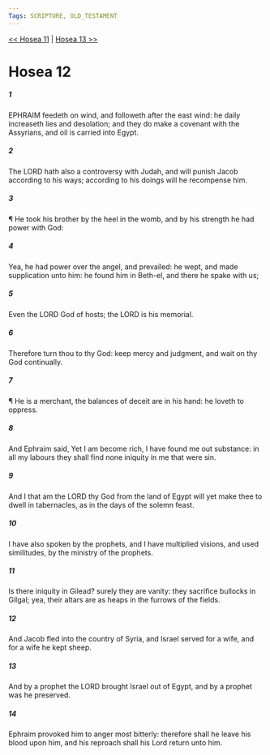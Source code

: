 ```yaml
---
Tags: SCRIPTURE, OLD_TESTAMENT
---
```


[<< Hosea 11](OLD_TESTAMENT/28_Hosea/Hosea_11.md) | [Hosea 13 >>](OLD_TESTAMENT/28_Hosea/Hosea_13.md)

# Hosea 12

##### 1
 EPHRAIM feedeth on wind, and followeth after the east wind: he daily increaseth lies and desolation; and they do make a covenant with the Assyrians, and oil is carried into Egypt.
##### 2
 The LORD hath also a controversy with Judah, and will punish Jacob according to his ways; according to his doings will he recompense him.
##### 3
 ¶ He took his brother by the heel in the womb, and by his strength he had power with God:
##### 4
 Yea, he had power over the angel, and prevailed: he wept, and made supplication unto him: he found him in Beth-el, and there he spake with us;
##### 5
 Even the LORD God of hosts; the LORD is his memorial.
##### 6
 Therefore turn thou to thy God: keep mercy and judgment, and wait on thy God continually.
##### 7
 ¶ He is a merchant, the balances of deceit are in his hand: he loveth to oppress.
##### 8
 And Ephraim said, Yet I am become rich, I have found me out substance: in all my labours they shall find none iniquity in me that were sin.
##### 9
 And I that am the LORD thy God from the land of Egypt will yet make thee to dwell in tabernacles, as in the days of the solemn feast.
##### 10
 I have also spoken by the prophets, and I have multiplied visions, and used similitudes, by the ministry of the prophets.
##### 11
 Is there iniquity in Gilead?  surely they are vanity: they sacrifice bullocks in Gilgal; yea, their altars are as heaps in the furrows of the fields.
##### 12
 And Jacob fled into the country of Syria, and Israel served for a wife, and for a wife he kept sheep.
##### 13
 And by a prophet the LORD brought Israel out of Egypt, and by a prophet was he preserved.
##### 14
 Ephraim provoked him to anger most bitterly: therefore shall he leave his blood upon him, and his reproach shall his Lord return unto him.
